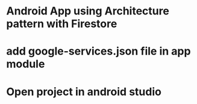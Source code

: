 # Android App using Architecture pattern with Firestore

# add google-services.json file in app module
# Open project in android studio 
